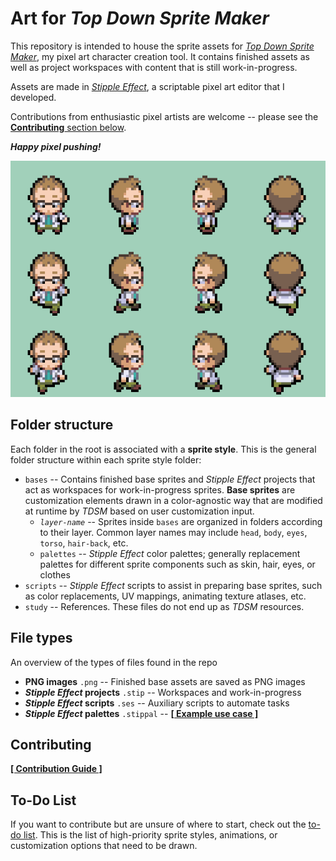 # Art for *Top Down Sprite Maker*

This repository is intended to house the sprite assets for [*Top Down Sprite Maker*](https://github.com/jbunke/tdsm), my pixel art character creation tool. It contains finished assets as well as project workspaces with content that is still work-in-progress.

Assets are made in [*Stipple Effect*](https://github.com/stipple-effect/stipple-effect), a scriptable pixel art editor that I developed.

Contributions from enthusiastic pixel artists are welcome -- please see the [**Contributing** section below](#contributing).

***Happy pixel pushing!***

<!-- TODO - replace with original work generated in TDSM -->
![](./pokemon/study/all-sprites.gif)

## Folder structure

Each folder in the root is associated with a **sprite style**. This is the general folder structure within each sprite style folder:

* `bases` -- Contains finished base sprites and *Stipple Effect* projects that act as workspaces for work-in-progress sprites. **Base sprites** are customization elements drawn in a color-agnostic way that are modified at runtime by *TDSM* based on user customization input.
  * *`layer-name`* -- Sprites inside `bases` are organized in folders according to their layer. Common layer names may include `head`, `body`, `eyes`, `torso`, `hair-back`, etc.
  * `palettes` -- *Stipple Effect* color palettes; generally replacement palettes for different sprite components such as skin, hair, eyes, or clothes
* `scripts` -- *Stipple Effect* scripts to assist in preparing base sprites, such as color replacements, UV mappings, animating texture atlases, etc.
* `study` -- References. These files do not end up as *TDSM* resources.

## File types

An overview of the types of files found in the repo

* **PNG images** `.png` -- Finished base assets are saved as PNG images
* **_Stipple Effect_ projects** `.stip` -- Workspaces and work-in-progress
* **_Stipple Effect_ scripts** `.ses` -- Auxiliary scripts to automate tasks
* **_Stipple Effect_ palettes** `.stippal` -- [**\[ Example use case \]**]() <!-- TODO -->

## Contributing

<!-- TODO, _contrib folders (at root, in layer folders) -->

[**\[ Contribution Guide \]**]()

## To-Do List

<!-- TODO - link -->
If you want to contribute but are unsure of where to start, check out the [to-do list](). This is the list of high-priority sprite styles, animations, or customization options that need to be drawn.
